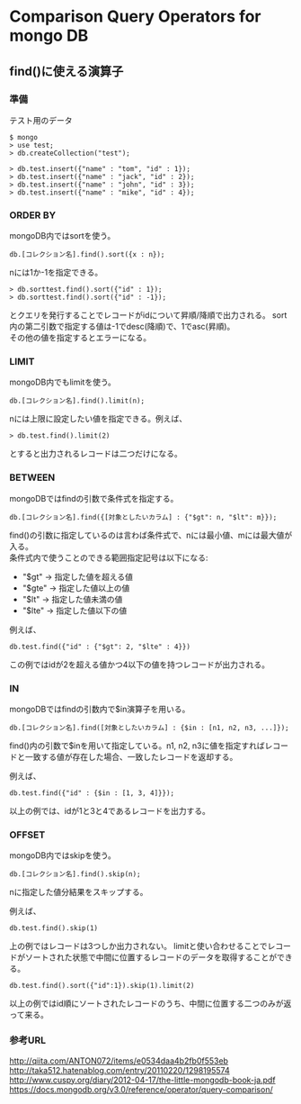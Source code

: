 # Comparison Query Operators for mongo DB

## find()に使える演算子
### 準備
テスト用のデータ

    $ mongo
    > use test;
    > db.createCollection("test");

    > db.test.insert({"name" : "tom", "id" : 1});
    > db.test.insert({"name" : "jack", "id" : 2});
    > db.test.insert({"name" : "john", "id" : 3});
    > db.test.insert({"name" : "mike", "id" : 4});

### ORDER BY
mongoDB内ではsortを使う。

    db.[コレクション名].find().sort({x : n});  
nには1か-1を指定できる。  

    > db.sorttest.find().sort({"id" : 1});
    > db.sorttest.find().sort({"id" : -1});

とクエリを発行することでレコードがidについて昇順/降順で出力される。
sort内の第二引数で指定する値は-1でdesc(降順)で、1でasc(昇順)。  
その他の値を指定するとエラーになる。

### LIMIT
mongoDB内でもlimitを使う。

    db.[コレクション名].find().limit(n);
nには上限に設定したい値を指定できる。例えば、

    > db.test.find().limit(2)

とすると出力されるレコードは二つだけになる。

### BETWEEN
mongoDBではfindの引数で条件式を指定する。

    db.[コレクション名].find({[対象としたいカラム] : {"$gt": n, "$lt": m}});

find()の引数に指定しているのは言わば条件式で、nには最小値、mには最大値が入る。  
条件式内で使うことのできる範囲指定記号は以下になる:  
- "$gt" → 指定した値を超える値
- "$gte" -> 指定した値以上の値
- "$lt" → 指定した値未満の値
- "$lte" → 指定した値以下の値

例えば、

    db.test.find({"id" : {"$gt": 2, "$lte" : 4}})    
この例ではidが2を超える値かつ4以下の値を持つレコードが出力される。

### IN
mongoDBではfindの引数内で$in演算子を用いる。

    db.[コレクション名].find([対象としたいカラム] : {$in : [n1, n2, n3, ...]});
find()内の引数で$inを用いて指定している。n1, n2, n3に値を指定すればレコードと一致する値が存在した場合、一致したレコードを返却する。

例えば、

    db.test.find({"id" : {$in : [1, 3, 4]}});
以上の例では、idが1と3と4であるレコードを出力する。

### OFFSET
mongoDB内ではskipを使う。

    db.[コレクション名].find().skip(n);
nに指定した値分結果をスキップする。

例えば、

    db.test.find().skip(1)
上の例ではレコードは3つしか出力されない。
limitと使い合わせることでレコードがソートされた状態で中間に位置するレコードのデータを取得することができる。

    db.test.find().sort({"id":1}).skip(1).limit(2)
以上の例ではid順にソートされたレコードのうち、中間に位置する二つのみが返って来る。

### 参考URL
http://qiita.com/ANTON072/items/e0534daa4b2fb0f553eb
http://taka512.hatenablog.com/entry/20110220/1298195574
http://www.cuspy.org/diary/2012-04-17/the-little-mongodb-book-ja.pdf
https://docs.mongodb.org/v3.0/reference/operator/query-comparison/
